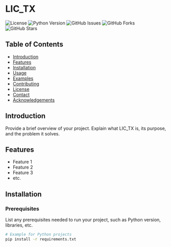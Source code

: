 # LIC_TX

![License](https://img.shields.io/badge/license-MIT-blue.svg)
![Python Version](https://img.shields.io/badge/python-3.7%2B-blue.svg)
![GitHub Issues](https://img.shields.io/github/issues/MostafaUgent/LIC_TX)
![GitHub Forks](https://img.shields.io/github/forks/MostafaUgent/LIC_TX)
![GitHub Stars](https://img.shields.io/github/stars/MostafaUgent/LIC_TX)

## Table of Contents
- [Introduction](#introduction)
- [Features](#features)
- [Installation](#installation)
- [Usage](#usage)
- [Examples](#examples)
- [Contributing](#contributing)
- [License](#license)
- [Contact](#contact)
- [Acknowledgements](#acknowledgements)

## Introduction
Provide a brief overview of your project. Explain what LIC_TX is, its purpose, and the problem it solves.

## Features
- Feature 1
- Feature 2
- Feature 3
- etc.

## Installation
### Prerequisites
List any prerequisites needed to run your project, such as Python version, libraries, etc.

```bash
# Example for Python projects
pip install -r requirements.txt
